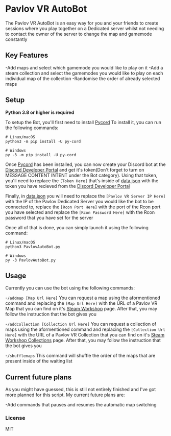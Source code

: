 # Pavlov VR AutoBot

The Pavlov VR AutoBot is an easy way for you and your friends to create sessions where you play together on a Dedicated server whilst not needing to contact the owner of the server to change the map and gamemode constantly

## Key Features

-Add maps and select which gamemode you would like to play on it
-Add a steam collection and select the gamemodes you would like to play on each individual map of the collection
-Randomise the order of already selected maps

## Setup

**Python 3.8 or higher is required**

To setup the Bot, you'll first need to install [Pycord](https://docs.pycord.dev/en/master/index.html)
To install it, you can run the following commands:
```
# Linux/macOS
python3 -m pip install -U py-cord

# Windows
py -3 -m pip install -U py-cord
```

Once [Pycord](https://docs.pycord.dev/en/master/index.html) has been installed, you can now create your Discord bot at the [Discord Developer Portal](https://discord.com/developers/applications) and get it's token(Don't forget to turn on MESSAGE CONTENT INTENT under the Bot category). Using that token, you'll need to replace the ```[Token Here]``` that's inside of [data.json](data.json) with the token you have recieved from the [Discord Developer Portal](https://discord.com/developers/applications)

Finally, in [data.json](data.json) you will need to replace the ```[Pavlov VR Server IP Here]``` with the IP of the Pavlov Dedicated Server you would like the bot to be connected to, replace the ```[Rcon Port Here]``` with the port of the Rcon port you have selected and replace the ```[Rcon Password Here]``` with the Rcon password that you have set for the server

Once all of that is done, you can simply launch it using the following command:
```
# Linux/macOS
python3 PavlovAutoBot.py

# Windows
py -3 PavlovAutoBot.py
```

## Usage

Currently you can use the bot using the following commands:

-```/addmap [Map Url Here]```
You can request a map using the aformentioned command and replacing the ```[Map Url Here]``` with the URL of a Pavlov VR Map that you can find on it's [Steam Workshop](https://steamcommunity.com/app/555160/workshop/) page. After that, you may follow the instruction that the bot gives you

-```/addcollection [Collection Url Here]```
You can request a collection of maps using the aformentioned command and replacing the ```[Collection Url Here]``` with the URL of a Pavlov VR Collection that you can find on it's [Steam Workshop Collections](https://steamcommunity.com/workshop/browse/?appid=555160&browsesort=trend&section=collections) page. After that, you may follow the instruction that the bot gives you

-```/shufflemaps```
This command will shuffle the order of the maps that are present inside of the waiting list

## Current future plans

As you might have guessed, this is still not entirely finished and I've got more planned for this script. My current future plans are:

-Add commands that pauses and resumes the automatic map switching

### License

MIT
